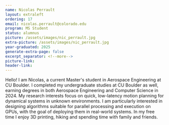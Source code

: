 ```yaml
---
name: Nicolas Perrault
layout: extraleft 
ordering: 17
email: nicolas.perrault@colorado.edu
program: MS Student
status: alumnus
picture: /assets/images/nic_perrault.jpg 
extra-picture: /assets/images/nic_perrault.jpg 
year-graduated: 2025
generate-extra-page: false  
excerpt_separator: <!--more-->
picture-link: 
header-link:  
---
```


Hello! I am Nicolas, a current Master's student in Aerospace Engineering at CU Boulder. I completed my undergraduate studies at CU Boulder as well, earning degrees in both Aerospace Engineering and Computer Science in 2024. My research interests focus on quick, low-latency motion planning for dynamical systems in unknown environments. I am particularly interested in designing algorithms suitable for parallel processing and execution on GPUs, with the goal of deploying them in real-world systems. In my free time I enjoy 3D printing, hiking and spending time with family and friends. 
